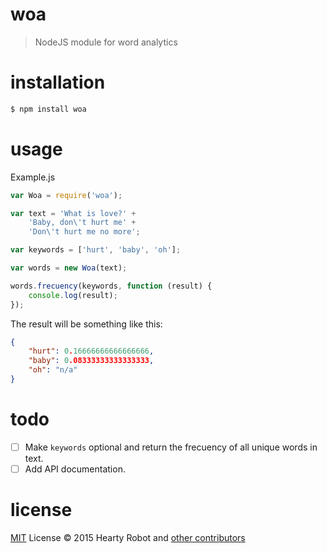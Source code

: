 # woa
> NodeJS module for word analytics

# installation

```bash
$ npm install woa
```

# usage

Example.js

```js
var Woa = require('woa');

var text = 'What is love?' +
    'Baby, don\'t hurt me' +
    'Don\'t hurt me no more';

var keywords = ['hurt', 'baby', 'oh'];

var words = new Woa(text);

words.frecuency(keywords, function (result) {
    console.log(result);
});
```

The result will be something like this:

```json
{
    "hurt": 0.16666666666666666,
    "baby": 0.08333333333333333,
    "oh": "n/a"
}
```

# todo

- [ ] Make `keywords` optional and return the frecuency of all unique words in text.
- [ ] Add API documentation.

# license

[MIT](http://opensource.org/licenses/MIT) License :copyright: 2015 Hearty Robot and [other contributors](https://github.com/heartyrobot/woa/graphs/contributors)